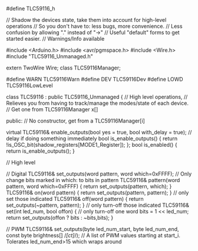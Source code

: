 #define TLC59116_h

// Shadow the devices state, take them into account for high-level operations
// So you don't have to: less bugs, more convenience.
// Less confusion by allowing "." instead of "->"
// Useful "default" forms to get started easier.
// Warnings/Info available

#include <Arduino.h>
#include <avr/pgmspace.h>
#include <Wire.h>
#include "TLC59116_Unmanaged.h"

extern TwoWire Wire;
class TLC59116Manager;

#define WARN TLC59116Warn
#define DEV TLC59116Dev
#define LOWD TLC59116LowLevel

class TLC59116 : public TLC59116_Unmanaged {
  // High level operations,
  // Relieves you from having to track/manage the modes/state of each device.
  // Get one from TLC59116Manager x[]

  public:
// No constructor, get from a TLC59116Manager[i]

virtual TLC59116& enable_outputs(bool yes = true, bool with_delay = true); // delay if doing something immediately
bool is_enable_outputs() { return !is_OSC_bit(shadow_registers[MODE1_Register]); };
bool is_enabled() { return is_enable_outputs(); }

// High level

// Digital
TLC59116& set_outputs(word pattern, word which=0xFFFF); // Only change bits marked in which: to bits in pattern
TLC59116& pattern(word pattern, word which=0xFFFF) { return set_outputs(pattern, which); }
TLC59116& on(word pattern) { return set_outputs(pattern, pattern); } // only set those indicated
TLC59116& off(word pattern) { return set_outputs(~pattern, pattern); } // only turn-off those indicated
TLC59116& set(int led_num, bool offon) {  // only turn-off one
  word bits = 1 << led_num;
  return set_outputs(offon ? bits : ~bits,bits); 
  }

// PWM
TLC59116& set_outputs(byte led_num_start, byte led_num_end, const byte brightness[] /*[ct]*/); // A list of PWM values starting at start_i. Tolerates led_num_end>15 which wraps around

